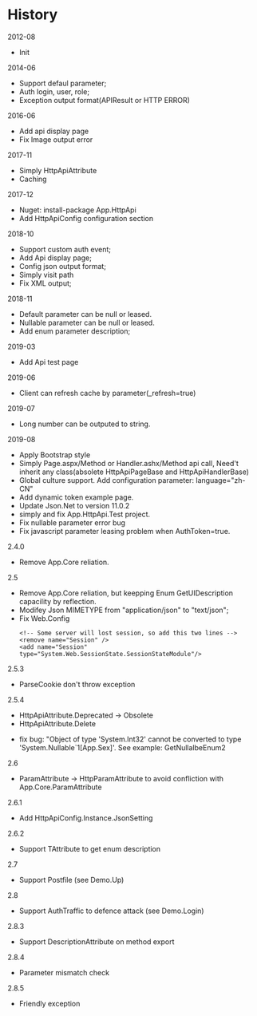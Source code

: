 

# History

2012-08  
- Init

2014-06
- Support defaul parameter; 
- Auth login, user, role; 
- Exception output format(APIResult or HTTP ERROR) 

2016-06  
- Add api display page
- Fix Image output error

2017-11  
- Simply HttpApiAttribute
- Caching

2017-12  
- Nuget: install-package App.HttpApi
- Add  HttpApiConfig configuration section

2018-10  
- Support custom auth event; 
- Add Api display page; 
- Config json output format;
- Simply visit path
- Fix XML output; 

2018-11  
- Default parameter can be null or leased.
- Nullable parameter can be null or leased.
- Add enum parameter description; 

2019-03  
- Add Api test page

2019-06  
- Client can refresh cache by parameter(_refresh=true) 

2019-07  
- Long number can be outputed to string.

2019-08
- Apply  Bootstrap style
- Simply Page.aspx/Method or Handler.ashx/Method api call, Need't inherit any class(absolete HttpApiPageBase and HttpApiHandlerBase)
- Global culture support. Add configuration parameter: language="zh-CN"
- Add dynamic token example page.
- Update  Json.Net to version 11.0.2
- simply and fix App.HttpApi.Test project.
- Fix nullable parameter error bug
- Fix javascript parameter leasing problem when AuthToken=true.

2.4.0
- Remove App.Core reliation.

2.5
- Remove App.Core reliation, but keepping Enum GetUIDescription capacility by reflection.
- Modifey Json MIMETYPE from "application/json" to "text/json";
- Fix Web.Config
    ```
    <!-- Some server will lost session, so add this two lines -->
    <remove name="Session" />
    <add name="Session" type="System.Web.SessionState.SessionStateModule"/>
    ```

2.5.3
* ParseCookie don't throw exception

2.5.4
+ HttpApiAttribute.Deprecated -> Obsolete
+ HttpApiAttribute.Delete
* fix bug:  "Object of type 'System.Int32' cannot be converted to type 'System.Nullable`1[App.Sex]'. See example: GetNullalbeEnum2


2.6
* ParamAttribute -> HttpParamAttribute  to avoid confliction with App.Core.ParamAttribute

2.6.1
+ Add HttpApiConfig.Instance.JsonSetting

2.6.2
+ Support TAttribute to get enum description

2.7
+ Support Postfile (see Demo.Up)

2.8
+ Support AuthTraffic to defence attack (see Demo.Login)

2.8.3
+ Support DescriptionAttribute on method export

2.8.4
+ Parameter mismatch check

2.8.5
+ Friendly exception